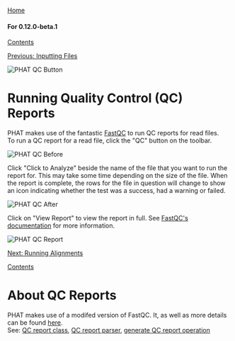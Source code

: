 [Home](https://chgibb.github.io/PHATDocs/)

#### For 0.12.0-beta.1
[Contents](https://chgibb.github.io/PHATDocs/docs/releases/0.12.0-beta.1/home)

[Previous: Inputting Files](https://chgibb.github.io/PHATDocs/docs/releases/0.12.0-beta.1/inputtingFiles)

![PHAT QC Button](https://chgibb.github.io//PHATDocs/docs/releases/0.12.0-beta.1/QCButton.png)

# Running Quality Control (QC) Reports
PHAT makes use of the fantastic [FastQC](https://www.bioinformatics.babraham.ac.uk/projects/fastqc/) to run QC reports for read files.  
To run a QC report for a read file, click the "QC" button on the toolbar.

![PHAT QC Before](https://chgibb.github.io//PHATDocs/docs/releases/0.12.0-beta.1/preQC.png)

Click "Click to Analyze" beside the name of the file that you want to run the report for. This may take some time depending on the size of the file. When the report is complete, the rows for the file in question will change to show an icon indicating whether the test was a success, had a warning or failed.

![PHAT QC After](https://chgibb.github.io//PHATDocs/docs/releases/0.12.0-beta.1/postQC.png)

Click on "View Report" to view the report in full. See [FastQC's documentation](https://www.bioinformatics.babraham.ac.uk/projects/fastqc/Help/) for more information.

![PHAT QC Report](https://chgibb.github.io//PHATDocs/docs/releases/0.12.0-beta.1/QCReport.png)

[Next: Running Alignments](https://chgibb.github.io/PHATDocs/docs/releases/0.12.0-beta.1/runningAlignments)

[Contents](https://chgibb.github.io/PHATDocs/docs/releases/0.12.0-beta.1/home)


# About QC Reports
PHAT makes use of a modifed version of FastQC. It, as well as more details can be found [here](https://github.com/chgibb/FastQC0.11.5).  
See: [QC report class](https://github.com/chgibb/PHAT/blob/0.12.0-beta.1/src/req/QCData.ts), [QC report parser](https://github.com/chgibb/PHAT/blob/0.12.0-beta.1/QCReportSummary.ts), [generate QC report operation](https://github.com/chgibb/PHAT/blob/0.12.0-beta.1/src/req/operations/GenerateQCReport.ts)
